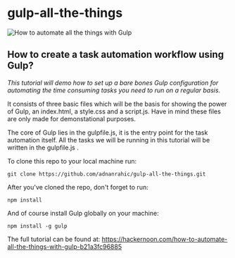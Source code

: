 # gulp-all-the-things
![How to automate all the things with Gulp](https://cdn-images-1.medium.com/max/2000/1*HPW7aLlD_6UXm8eb0E3hxg.jpeg "How to automate all the things with Gulp")

## How to create a task automation workflow using Gulp?
*This tutorial will demo how to set up a bare bones 
Gulp configuration for automating the time consuming tasks 
you need to run on a regular basis.*

It consists of three basic files which will be the 
basis for showing the power of Gulp, an index.html,
a style.css and a script.js. Have in mind these files
are only made for demonstational purposes.

The core of Gulp lies in the gulpfile.js, it is the entry
point for the task automation itself. All the tasks we will
be running in this tutorial will be written in the gulpfile.js .

To clone this repo to your local machine run:
```
git clone https://github.com/adnanrahic/gulp-all-the-things.git
```

After you've cloned the repo, don't forget to run:
```
npm install
```

And of course install Gulp globally on your machine:
```
npm install -g gulp
```

The full tutorial can be found at:
https://hackernoon.com/how-to-automate-all-the-things-with-gulp-b21a3fc96885
